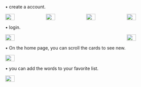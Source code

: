 • create a account.
<p style="display: flex; justify-content: space-between;">
  <img src="https://github.com/user-attachments/assets/c1e8585d-ed83-476d-9f67-e7956c5f94e2" style="width: 24%;" />
  <img src="https://github.com/user-attachments/assets/47165cf8-2cfb-4ca4-ab0a-b81ac2d93aee" style="width: 24%;" />
  <img src="https://github.com/user-attachments/assets/5b2b32f0-5977-415c-b56b-c5b1a6954287" style="width: 24%;" />
  <img src="https://github.com/user-attachments/assets/84773954-b68e-49ef-9bfd-21665c00f992" style="width: 24%;" />
</p>
• login.
<p style="display: flex; justify-content: space-between;">
  <img src="https://github.com/user-attachments/assets/e1da55d9-17b6-4cb4-94f1-88f151ed21e8" style="width: 24%;" />
  <img src="https://github.com/user-attachments/assets/5833d1d2-9e39-4121-a81e-f7e1aa80f5c6" style="width: 24%;" />
</p>
• On the home page, you can scroll the cards to see new.
<p style="display: flex; justify-content: space-between;">
  <img src="https://github.com/user-attachments/assets/a42b62de-4d55-4a45-aa94-05e06e3b3cee" style="width: 24%;" />
</p> 
• you can add the words to your favorite list.
<p style="display: flex; justify-content: space-between;">
  <img src="https://github.com/user-attachments/assets/1af7a9e4-3061-4953-9f49-62bd4dfcb843" style="width: 24%;" />
</p> 
